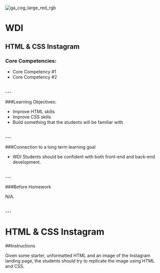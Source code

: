 ![ga_cog_large_red_rgb](https://cloud.githubusercontent.com/assets/40461/8183776/469f976e-1432-11e5-8199-6ac91363302b.png)

WDI
======
## HTML & CSS Instagram

### Core Competencies:

- Core Competency #1
- Core Competency #2

<br>
---

###Learning Objectives:

- Improve HTML skills
- Improve CSS skills
- Build something that the students will be familiar with

<br>
---

###Connection to a long term learning goal 

- WDI Students should be confident with both front-end and back-end development.

<br>
---

###Before Homework

N/A.

<br>
---

HTML & CSS Instagram
=====

##Instructions

Given some starter, unformatted HTML and an image of the Instagram landing page, the students should try to replicate the image using HTML and CSS. 

<br>